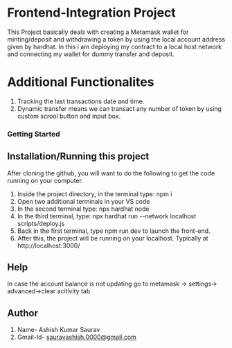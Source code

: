 # Frontend-Integration Project
This Project basically deals with creating a Metamask wallet for minting/deposit and withdrawing a token by using the local account address given by hardhat. In this i am deploying my contract to a local host network and connecting my wallet for dummy transfer and deposit.
# Additional Functionalites
1. Tracking the last transactions date and time.
2. Dynamic transfer means we can transact any number of token by using custom scrool button and input box.
### Getting Started
## Installation/Running this project
After cloning the github, you will want to do the following to get the code running on your computer.

1. Inside the project directory, in the terminal type: npm i
2. Open two additional terminals in your VS code
3. In the second terminal type: npx hardhat node
4. In the third terminal, type: npx hardhat run --network localhost scripts/deploy.js
5. Back in the first terminal, type npm run dev to launch the front-end.
6. After this, the project will be running on your localhost. Typically at http://localhost:3000/
## Help
In case the account balance is not updating go to metamask -> settings-> advanced->clear acitivity tab
## Author
1. Name- Ashish Kumar Saurav
2. Gmail-Id- sauravashish.0000@gmail.com
